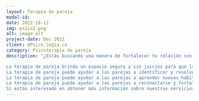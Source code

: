 ```yaml
---
layout: Terapia de pareja
modal-id: 
date: 2022-18-12
img: psico2.png
alt: image-alt
project-date: Dec 2022
client: @Psico.logia.co
category: Psicoterapia de pareja 
description: "¿Estás buscando una manera de fortalecer tu relación con tu pareja? Considere la terapia de pareja. Aquí hay algunas razones por las que puede ser una herramienta valiosa para mejorar la comunicación, resolver conflictos y construir una conexión más profunda:

La terapia de pareja brinda un espacio seguro y sin juicios para que las parejas puedan expresar sus pensamientos y sentimientos de manera abierta y honesta.
La terapia de pareja puede ayudar a las parejas a identificar y resolver problemas subyacentes en su relación, como la falta de comunicación o la falta de conexión emocional.
La terapia de pareja puede ayudar a las parejas a aprender nuevas habilidades y herramientas para mejorar su comunicación y resolver conflictos de manera más saludable.
La terapia de pareja puede ayudar a las parejas a reconectarse y fortalecer su vínculo a medida que trabajan juntos para superar obstáculos y mejorar su relación.
Si estás interesado en obtener más información sobre nuestros servicios de terapia de pareja o en programar una cita, no dudes en ponerte en contacto con nosotros. Estaremos encantados de responder cualquier pregunta que tengas y discutir cómo podemos apoyarte y a tu pareja en su camino hacia una relación más fuerte y saludable."
---
```

